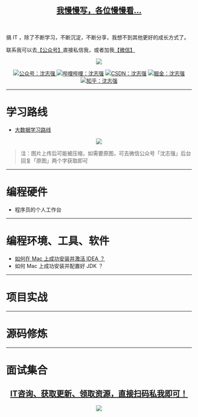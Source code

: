 <p align="center" style="color:blue">
  <a href="https://mp.weixin.qq.com/s?__biz=MzUxNjIyOTgyNw==&mid=2247484131&idx=1&sn=55c8f1c12ef02d43724314f90b07769d&chksm=f9abdd4fcedc545909e4a9d82196f81a299e5a4f972ef173f00589220b2991364cae15667d06&token=170647274&lang=zh_CN#rd">
    <h2 align="center">
        我慢慢写，各位慢慢看...
    </h2>
  </a>
</p>

<p>
  <br>
</p>

搞 IT ，除了不断学习，不断沉淀，不断分享，我想不到其他更好的成长方式了。

联系我可以去[【公众号】](#公众号)直接私信我，或者加我[【微信】](#微信)

<p align="center">
    <a href="https://mp.weixin.qq.com/s?__biz=MzUxNjIyOTgyNw==&mid=2247484131&idx=1&sn=55c8f1c12ef02d43724314f90b07769d&chksm=f9abdd4fcedc545909e4a9d82196f81a299e5a4f972ef173f00589220b2991364cae15667d06&token=170647274&lang=zh_CN#rd" target="_blank">
        <img src="https://s3-img.meituan.net/v1/mss_3d027b52ec5a4d589e68050845611e68/ff/n0/0m/n9/w6_442048.jpg" width=""/>
    </a>
</p>


<p align="center">
  <a href="#公众号">
    <img src="https://img.shields.io/badge/%E5%BE%AE%E4%BF%A1%E5%85%AC%E4%BC%97%E5%8F%B7-%E6%B2%88%E5%BF%97%E5%BC%BA-blue" alt="公众号：沈志强">
  </a>
  <a href=""><img src="https://img.shields.io/badge/bilibili-%E6%B2%88%E5%BF%97%E5%BC%BA-blue" alt="哔哩哔哩：沈志强"></a>
  <a href=""><img src="https://img.shields.io/badge/CSDN-%E6%B2%88%E5%BF%97%E5%BC%BA-blue" alt="CSDN：沈志强"></a>
  <a href=""><img src="https://img.shields.io/badge/%E6%8E%98%E9%87%91-%E6%B2%88%E5%BF%97%E5%BC%BA-blue" alt="掘金：沈志强"></a>
  <a href=""><img src="https://img.shields.io/badge/%E7%9F%A5%E4%B9%8E-%E6%B2%88%E5%BF%97%E5%BC%BA-blue" alt="知乎：沈志强"></a>
</p>


---
# 学习路线

- [大数据学习路线](https://mp.weixin.qq.com/s?__biz=MzUxNjIyOTgyNw==&mid=2247484130&idx=1&sn=3fb965606f5c42b32547d8ab00ef50d9&chksm=f9abdd4ecedc545836f3e85bb7de80f37d6c65a72a871df838ad57b3ae8974a14abad5198b42&token=170647274&lang=zh_CN#rd)

<p align="center">
    <a href="https://mp.weixin.qq.com/s?__biz=MzUxNjIyOTgyNw==&mid=2247484131&idx=1&sn=55c8f1c12ef02d43724314f90b07769d&chksm=f9abdd4fcedc545909e4a9d82196f81a299e5a4f972ef173f00589220b2991364cae15667d06&token=170647274&lang=zh_CN#rd" target="_blank">
        <img src="https://s3-img.meituan.net/v1/mss_3d027b52ec5a4d589e68050845611e68/ff/n0/0m/n9/9v_441435.jpg" width=""/>
    </a>
</p>

> 注：图片上传后可能被压缩，如需要原图，可去微信公众号「沈志强」后台回复「原图」两个字获取即可

---
# 编程硬件

- 程序员的个人工作台

---
# 编程环境、工具、软件

- [如何在 Mac 上成功安装并激活 IDEA ？](https://mp.weixin.qq.com/s?__biz=MzUxNjIyOTgyNw==&tempkey=MTEyNF9FYzZpdEhUZFFtMGozMWFCRFlmNi1yQnB1YzZpRHJ3eWd0T3Nod2RJdXd5MFczR1RTWG9BZnM2MU9RRUpEUlBwMFNvYW1oOHhDR2tkR3Y1OTlCalBIdkh3MklnT3J3Rm1sZmNIOFY1MzM1YlgxNmRaUDNaZThkclFKTS1haFBubHoyUkNkRUxZWTJwNlVIS0VXc0VCVVUzTDFjZkx0U1F0U2p6cWVBfn4%3D&chksm=79abdca44edc55b273b85a9223337da504d05d42aee7f78e79727dc5b9ea2d872adb25e8f3bc#rd)
- 如何 Mac 上成功安装并配置好 JDK ？

---
# 项目实战

---
# 源码修炼

---
# 面试集合


<a name="微信"></a>  <a name="公众号"></a>

<p align="center" style="color:blue">
  <a href="https://mp.weixin.qq.com/s?__biz=MzUxNjIyOTgyNw==&mid=2247484131&idx=1&sn=55c8f1c12ef02d43724314f90b07769d&chksm=f9abdd4fcedc545909e4a9d82196f81a299e5a4f972ef173f00589220b2991364cae15667d06&token=170647274&lang=zh_CN#rd">
    <h2 align="center">
        IT咨询、获取更新、领取资源，直接扫码私我即可！
    </h2>
  </a>
</p>

<p align="center">
        <img src="https://s3-img.meituan.net/v1/mss_3d027b52ec5a4d589e68050845611e68/ff/n0/0m/n9/ye_441992.jpg" width=""/>
</p>
